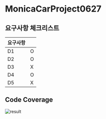 # MonicaCarProject0627

## 요구사항 체크리스트
|요구사항||
|--|--|
|D1|O|
|D2|O|
|D3|X|
|D4|O|
|D5|X|

## Code Coverage
![result](https://github.com/user-attachments/assets/9ac33768-f3c0-49c7-92e4-12eceba0146f)
